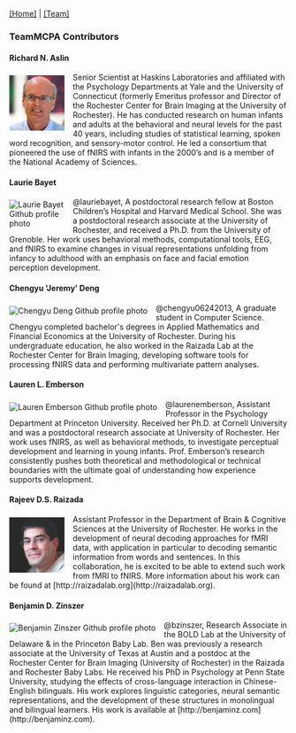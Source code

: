 [\[Home\]](index.html) \| [\[Team\]](team.html)

### TeamMCPA Contributors

#### Richard N. Aslin
<img align="left" src="images/aslin_headshot.jpg" alt="Richard Aslin photo" width="100px" style="margin: 5px 15px 5px 0px;">
Senior Scientist at Haskins Laboratories and affiliated with the Psychology Departments at Yale and the University of Connecticut (formerly Emeritus professor and Director of the Rochester Center for Brain Imaging at the University of Rochester). He has conducted research on human infants and adults at the behavioral and neural levels for the past 40 years, including studies of statistical learning, spoken word recognition, and sensory-motor control. He led a consortium that pioneered the use of fNIRS with infants in the 2000’s and is a member of the National Academy of Sciences.

#### Laurie Bayet
<img align="left" src="https://avatars1.githubusercontent.com/u/7031064?v=4&s=100" alt="Laurie Bayet Github profile photo" style="margin: 5px 15px 5px 0px; max-width:100px;">
@lauriebayet, A postdoctoral research fellow at Boston Children’s Hospital and Harvard Medical School. She was a postdoctoral research associate at the University of Rochester, and received a Ph.D. from the University of Grenoble. Her work uses behavioral methods, computational tools, EEG, and fNIRS to examine changes in visual representations unfolding from infancy to adulthood with an emphasis on face and facial emotion perception development.

#### Chengyu 'Jeremy' Deng 
<img align="left" src="https://avatars0.githubusercontent.com/u/16890579?v=4&s=100" alt="Chengyu Deng Github profile photo" style="margin: 5px 15px 5px 0px;">
@chengyu06242013, A graduate student in Computer Science. Chengyu completed bachelor's degrees in Applied Mathematics and Financial Economics at the University of Rochester. During his undergraduate education, he also worked in the Raizada Lab at the Rochester Center for Brain Imaging, developing software tools for processing fNIRS data and performing multivariate pattern analyses.

#### Lauren L. Emberson
<img align="left" src="https://avatars3.githubusercontent.com/u/7785098?v=4&s=100" alt="Lauren Emberson Github profile photo" style="margin: 5px 15px 5px 0px;">
@laurenemberson, Assistant Professor in the Psychology Department at Princeton University. Received her Ph.D. at Cornell University and was a postdoctoral research associate at University of Rochester. Her work uses fNIRS, as well as behavioral methods, to investigate perceptual development and learning in young infants. Prof. Emberson’s research consistently pushes both theoretical and methodological or technical boundaries with the ultimate goal of understanding how experience supports development. 

#### Rajeev D.S. Raizada
<img align="left" src="images/raizada_headshot.jpg" alt="Rajeev Raizada photo" width="100px" style="margin: 5px 15px 5px 0px;">
Assistant Professor in the Department of Brain & Cognitive Sciences at the University of Rochester. He works in the development of neural decoding approaches for fMRI data, with application in particular to decoding semantic information from words and sentences. In this collaboration, he is excited to be able to extend such work from fMRI to fNIRS. More information about his work can be found at [http://raizadalab.org](http://raizadalab.org).

#### Benjamin D. Zinszer
<img align="left" src="https://avatars0.githubusercontent.com/u/14100363?v=4&s=100" alt="Benjamin Zinszer Github profile photo" style="margin: 5px 15px 5px 0px;">
@bzinszer, Research Associate in the BOLD Lab at the University of Delaware & in the Princeton Baby Lab. Ben was previously a research associate at the University of Texas at Austin and a postdoc at the Rochester Center for Brain Imaging (University of Rochester) in the Raizada and Rochester Baby Labs. He received his PhD in Psychology at Penn State University, studying the effects of cross-language interaction in Chinese-English bilinguals. His work explores linguistic categories, neural semantic representations, and the development of these structures in monolingual and bilingual learners. His work is available at [http://benjaminz.com](http://benjaminz.com).

